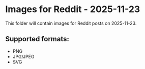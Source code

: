 # Images for Reddit - 2025-11-23

This folder will contain images for Reddit posts on 2025-11-23.

## Supported formats:
- PNG
- JPG/JPEG
- SVG
